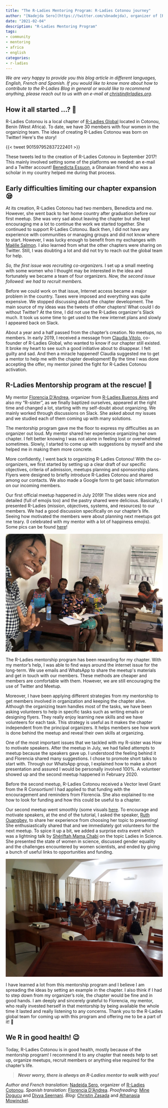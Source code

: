 ```yaml
---
title: "The R-Ladies Mentoring Program: R-Ladies Cotonou journey"
author: "[Nadejda Sero](https://twitter.com/sbnadejda), organizer of [R-Ladies Cotonou](https://twitter.com/RLadiesCtn)"
date: "2021-02-04"
description: "R-Ladies Mentoring Program"
tags: 
- community
- mentoring
- africa
- english
categories:
- r-ladies
---
```


*We are very happy to provide you this blog article in different languages, English, French and Spanish. If you would like to know more about how to contribute to the R-Ladies Blog in general or would like to recommend anything, please reach out to us with an e-mail at <christin@rladies.org>.*

## How it all started …? 🤔

R-Ladies Cotonou is a local chapter of [R-Ladies Global](https://twitter.com/RLadiesGlobal) located in Cotonou, Benin (West Africa). To date, we have 30 members with four women in the organizing team. The idea of creating R-Ladies Cotonou was born on Twitter! Here's the story!

{{< tweet 901597952837222401 >}}


These tweets led to the creation of R-Ladies Cotonou in September 2017! This mainly involved setting some of the platforms we needed: an e-mail and a Twitter account! [Benedicta Essuon](https://twitter.com/Bene_Essuon?s=20), a Ghanaian friend who was a scholar in my country helped me during that process.

## Early difficulties limiting our chapter expansion 😪

At its creation, R-Ladies Cotonou had two members, Benedicta and me. However, she went back to her home country after graduation before our first meetup. She was very sad about leaving the chapter but she kept encouraging me a lot to continue the work we started together. She continued to support R-Ladies Cotonou. 
Back then, I did not have any experience with communities or managing groups and did not know where to start. However, I was lucky enough to benefit from my exchanges with [Maëlle Salmon](https://twitter.com/ma_salmon). I also learned from what the other chapters were sharing on Twitter. Still, I was doubting a lot and did not try to reach out the global team for help.

*So, the first issue was recruiting co-organizers.* I set up a small meeting with some women who I thought may be interested in the idea and fortunately we became a team of four organizers. *Now, the second issue followed: we had to recruit members.*   

Before we could work on that issue, Internet access became a major problem in the country. Taxes were imposed and everything was quite expensive. We stopped discussing about the chapter development. The main source of my ideas was the tweets of other chapters! What could I do without Twitter? At the time, I did not use the R-Ladies organizer's Slack much. It took us some time to get used to the new internet plans and slowly I appeared back on Slack.  

About a year and a half passed from the chapter’s creation. No meetups, no members. In early 2019, I received a message from [Claudia Vitolo](https://twitter.com/clavitolo), co-founder of R-Ladies Global, who wanted to know if our chapter still existed. It broke my heart to see such a good initiative about to disappear. I felt guilty and sad. And then a miracle happened! Claudia suggested me to get a mentor to help me with the chapter development! By the time I was done accepting the offer, my mentor joined the fight for R-Ladies Cotonou activation.

## R-Ladies Mentorship program at the rescue! 💪

My mentor [Florencia D'Andrea](https://twitter.com/cantoflor_87), organizer from [R-Ladies Buenos Aires](https://twitter.com/RLadiesBA) and also my “R-sister”, as we finally baptized ourselves, appeared at the right time and changed a lot, starting with my self-doubt about organizing. We mainly worked through discussions on Slack. She asked about my issues and we studied each of them coming up with many solutions. 

The mentorship program gave me the floor to express my difficulties as an organizer out loud. My mentor shared her experience organizing her own chapter. I felt better knowing I was not alone in feeling lost or overwhelmed sometimes. Slowly, I started to come up with suggestions by myself and she helped me in making them more concrete. 

More confidently, I went back to organizing R-Ladies Cotonou! With the co-organizers, we first started by setting up a clear draft of our specific objectives, criteria of admission, meetups planning and sponsorship plans. Flyers were designed to briefly introduce R-Ladies Cotonou and shared among our contacts. We also made a Google form to get basic information on our incoming members.  

Our first official meetup happened in July 2019! The slides were nice and detailed (full of emojis too) and the pastry shared were delicious. Basically, I presented R-Ladies (mission, objectives, systems, and resources) to our members. We had a good discussion specifically on our chapter’s life. Seeing how motivated the members were about planning next meetups got me teary. (I celebrated with my mentor with a lot of happiness emojis). Some pics can be found [here](https://twitter.com/RLadiesCtn/status/1155935587188166657)!

![Happy members of R-Ladies Cotonou sharing some pastries. This picture was taken on the first official meetup where the members learned everything useful about R-Ladies and especially on R-Ladies Cotonou.](../../image/rladies_cotonou_fig02.jpg)

The R-Ladies mentorship program has been rewarding for my chapter. With my mentor’s help, I was able to find ways around the internet issue for the long-term. We use emails and WhatsApp to share the meetup's materials and get in touch with our members. These methods are cheaper and members are comfortable with them. However, we are still encouraging the use of Twitter and Meetup. 

Moreover, I have been applying different strategies from my mentorship to get members involved in organization and keeping the chapter alive. Although the organizing team handles most of the tasks, we have been asking volunteers to help in specific tasks such as writing emails or designing flyers. They really enjoy learning new skills and we have volunteers for each task. This strategy is useful as it makes the chapter independent from the principal organizers. It helps members see how work is done behind the meetup and reveal their own skills at organizing.  

One of the most important issues that we tackled with my R-sister was How to motivate speakers. After the meetup in July, we had failed attempts to meetup because the speakers gave up. I understood the feeling behind it and Florencia shared many suggestions. I chose to promote short talks to start with. Through our WhatsApp group, I explained how to make a short presentation and assured I would be personally involved 100%. A volunteer showed up and the second meetup happened in February 2020. 

Before the second meetup, R-Ladies Cotonou received a Vector level Grant from the R Consortium! I had applied to that funding with the encouragement and reminders from Florencia. She also explained to me how to look for funding and how this could be useful to a chapter. 

Our second meetup went smoothly (some visuals [here](https://twitter.com/RLadiesCtn/status/1227670069305651201). To encourage and motivate speakers, at the end of the tutorial, I asked the speaker, [Ruth Ouangbey](https://twitter.com/ruthouangbey2), to share her experience from choosing her topic to presenting! She enthusiastically shared that and we immediately got volunteers for the next meetup. To spice it up a bit, we added a surprise extra event which was a lightning talk by [Shériftah Mama Chabi](https://twitter.com/masherycha1) on the topic Ladies in Science. She presented the state of women in science, discussed gender equality and the challenges encountered by women scientists, and ended by giving a bunch of useful links to opportunities and funding.

![The second meetup speaker, Ruth Ouangbey, is taking us through a review of the most practical methods of importing and exporting datasets. The members are following and taking notes.](../../image/rladies_cotonou_fig03.jpg "Second meetup")

I have learned a lot from this mentorship program and I believe I am spreading the ideas by setting an example in the chapter. I also think if I had to step down from my organizer’s role, the chapter would be fine and in good hands. I am deeply and sincerely grateful to Florencia, my mentor, who really invested herself in that mentorship by being available the whole time it lasted and really listening to any concerns. Thank you to the R-Ladies global team for coming up with this program and offering me to be a part of it! 💜

## We R in good health! 😉

Today, R-Ladies Cotonou is in good health, mostly because of the mentorship program! I recommend it to any chapter that needs help to set up, organize meetups, recruit members or anything else required for the chapter’s life. 

> ***Never worry, there is always an R-Ladies mentor to walk with you!***


*Author and French translation:* [Nadejda Sero](https://twitter.com/sbnadejda), organizer of [R-Ladies Cotonou](https://twitter.com/RLadiesCtn). *Spanish translation:* [Florencia D'Andrea](https://twitter.com/cantoflor_87?s=20). *Proofreading:* [Mine Dogucu](https://twitter.com/MineDogucu?s=20) and [Divya Seernani](https://twitter.com/DSeernani?s=20). *Blog:* [Christin Zasada](https://twitter.com/ChristinZasada?s=20) and [Athanasia Mowinckel](https://twitter.com/DrMowinckels?s=20).

